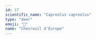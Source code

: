 ```yaml
---
id: 17
scientific_name: "Capreolus capreolus"
type: "deer"
emoji: "🦌"
name: "Chevreuil d'Europe"
---
```

